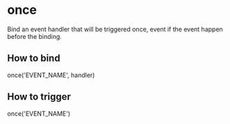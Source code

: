 # once
Bind an event handler that will be triggered once, event if the event happen before the binding.


## How to bind

once('EVENT_NAME', handler)

## How to trigger

once('EVENT_NAME')
